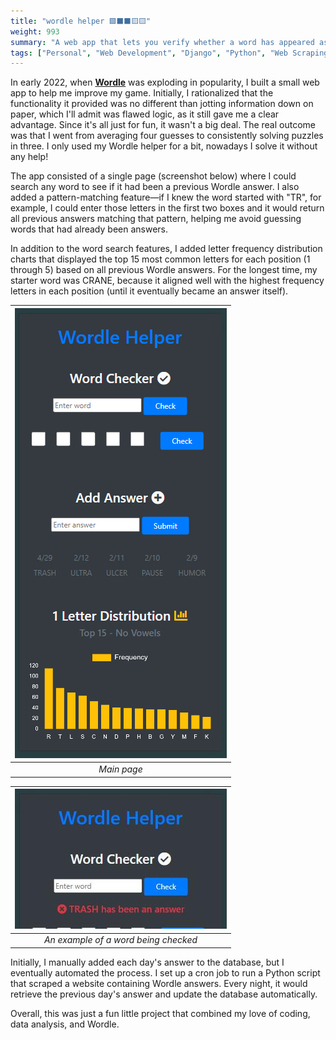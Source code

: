 ```yaml
---
title: "wordle helper 🟩⬛⬛🟨🟨"
weight: 993
summary: "A web app that lets you verify whether a word has appeared as a Wordle answer and displays letter frequency distributions for each of the five positions in Wordle words."
tags: ["Personal", "Web Development", "Django", "Python", "Web Scraping"]
---
```


In early 2022, when **[Wordle](https://www.nytimes.com/games/wordle/index.html)** was exploding in popularity, I built a small web app to help me improve my game. Initially, I rationalized that the functionality it provided was no different than jotting information down on paper, which I'll admit was flawed logic, as it still gave me a clear advantage. Since it's all just for fun, it wasn't a big deal. The real outcome was that I went from averaging four guesses to consistently solving puzzles in three. I only used my Wordle helper for a bit, nowadays I solve it without any help!

The app consisted of a single page (screenshot below) where I could search any word to see if it had been a previous Wordle answer. I also added a pattern-matching feature—if I knew the word started with "TR", for example, I could enter those letters in the first two boxes and it would return all previous answers matching that pattern, helping me avoid guessing words that had already been answers.

In addition to the word search features, I added letter frequency distribution charts that displayed the top 15 most common letters for each position (1 through 5) based on all previous Wordle answers. For the longest time, my starter word was CRANE, because it aligned well with the highest frequency letters in each position (until it eventually became an answer itself).

| ![main page](wordle-helper.png) |
| :--: |
| *Main page* |

| ![example of a word being checked](word-checker.jpg) |
| :--: |
| *An example of a word being checked* |

Initially, I manually added each day's answer to the database, but I eventually automated the process. I set up a cron job to run a Python script that scraped a website containing Wordle answers. Every night, it would retrieve the previous day's answer and update the database automatically.

Overall, this was just a fun little project that combined my love of coding, data analysis, and Wordle.